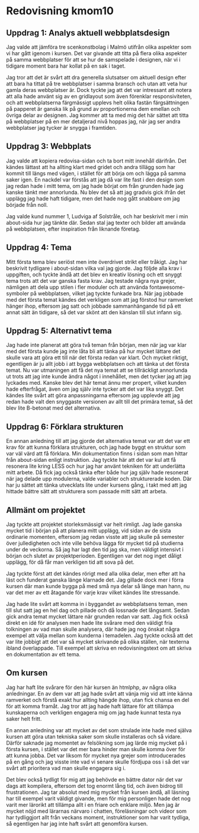 ---
---
Redovisning kmom10
=========================

Uppdrag 1: Analys aktuell webbplatsdesign
----------------------------------------------------------

Jag valde att jämföra tre scenkonstbolag i Malmö utifrån olika aspekter som vi har gått igenom i kursen. Det var givande att titta på flera olika aspekter på samma webbplatser för att se hur de samspelade i designen, när vi i tidigare moment bara har kollat på en sak i taget.

Jag tror att det är svårt att dra generella slutsatser om aktuell design efter att bara ha tittat på tre webbplatser i samma bransch och utan att veta hur gamla deras webbplatser är. Dock tyckte jag att det var intressant att notera att alla hade använt sig av en gridlayout som även förenklar responsiviteten, och att webbplatserna färgmässigt upplevs helt olika fastän färgsättningen på papperet är ganska lik på grund av proportionerna dem emellan och övriga delar av designen. Jag kommer att ta med mig det här sättet att titta på webbplatser på en mer detaljerad nivå hoppas jag, när jag ser andra webbplatser jag tycker är snygga i framtiden.

Uppdrag 3: Webbplats
---------------------------------

Jag valde att kopiera redovisa-sidan och ta bort mitt innehåll därifrån. Det kändes lättast att ha allting klart med gridet och andra tillägg som har kommit till längs med vägen, i stället för att börja om och lägga på samma saker igen. En nackdel var förstås att jag då var lite fast i den design som jag redan hade i mitt tema, om jag hade börjat om från grunden hade jag kanske tänkt mer annorlunda. Nu blev det så att jag gradvis gick ifrån det upplägg jag hade haft tidigare, men det hade nog gått snabbare om jag började från noll.

Jag valde kund nummer 1, Ludviga af Solstråle, och har beskrivit mer i min about-sida hur jag tänkte där. Sedan stal jag texter och bilder att använda på webbplatsen, efter inspiration från liknande företag.

Uppdrag 4: Tema
------------------------

Mitt första tema blev seriöst men inte överdrivet strikt eller tråkigt. Jag har beskrivit tydligare i about-sidan vilka val jag gjorde. Jag följde alla krav i uppgiften, och tyckte ändå att det blev en kreativ lösning och ett snyggt tema trots att det var ganska fasta krav. Jag testade några nya grejer, nämligen att dela upp stilen i fler moduler och att använda fontawesome-symboler på webbplatsen, vilket jag tyckte funkade bra. När jag jobbade med det första temat kändes det verkligen som att jag förstod hur ramverket hänger ihop, eftersom jag satt och jobbade sammanhängande tid på ett annat sätt än tidigare, så det var skönt att den känslan till slut infann sig.

Uppdrag 5: Alternativt tema
---------------------------------------

Jag hade inte planerat att göra två teman från början, men när jag var klar med det första kunde jag inte låta bli att tänka på hur mycket lättare det skulle vara att göra ett till när det första redan var klart. Och mycket riktigt, egentligen är ju allt jobb i att bygga webbplatsen och att tänka ut det första temat. Nu var utmaningen att få det nya temat att se tillräckligt annorlunda ut trots att jag inte kunde ändra något i innehållet, men det tycker jag att jag lyckades med. Kanske blev det här temat ännu mer propert, vilket kunden hade efterfrågat, även om jag själv inte tycker att det var lika snyggt. Det kändes lite svårt att göra anpassningarna eftersom jag upplevde att jag redan hade valt den snyggaste versionen av allt till det primära temat, så det blev lite B-betonat med det alternativa.

Uppdrag 6: Förklara strukturen
------------------------------------------

En annan anledning till att jag gjorde det alternativa temat var att det var ett krav för att kunna förklara strukturen, och jag hade byggt en struktur som var väl värd att få förklara. Min dokumentation finns i sidan som man hittar från about-sidan enligt instruktion. Jag tyckte här att det var kul att få resonera lite kring LESS och hur jag har använt tekniken för att underlätta mitt arbete. Då fick jag också tänka efter både hur jag själv hade resonerat när jag delade upp modulerna, valde variabler och strukturerade koden. Där har ju sättet att tänka utvecklats lite under kursens gång, i takt med att jag hittade bättre sätt att strukturera som passade mitt sätt att arbeta.

Allmänt om projektet
-----------------------------

Jag tyckte att projektet storleksmässigt var helt rimligt. Jag lade ganska mycket tid i början på att planera mitt upplägg, vid sidan av de sista ordinarie momenten, eftersom jag redan visste att jag skulle på semester över julledigheten och inte ville behöva lägga för mycket tid på studierna under de veckorna. Så jag har lagt den tid jag ska, men väldigt intensivt i början och slutet av projektperioden. Egentligen var det nog inget dåligt upplägg, för då får man verkligen tid att sova på det.

Jag tyckte först att det kändes rörigt med alla olika delar, men efter att ha läst och funderat ganska länge klarnade det. Jag gillade dock mer i förra kursen där man kunde bygga på med små nya delar så länge man hann, nu var det mer av ett åtagande för varje krav vilket kändes lite stressande.

Jag hade lite svårt att komma in i byggandet av webbplatsens teman, men till slut satt jag en hel dag och pillade och då lossnade det långsamt. Sedan gick andra temat mycket lättare när grunden redan var satt. Jag fick också direkt en idé för analysen men hade lite svårare med den väldigt fria tolkningen av vad man skulle analysera, där hade jag nog önskat några exempel att välja mellan som kunderna i temadelen. Jag tyckte också att det var lite jobbigt att det var så mycket skrivande på olika ställen, när texterna ibland överlappade. Till exempel att skriva en redovisningstext om att skriva en dokumentation av ett tema.

Om kursen
----------------

Jag har haft lite svårare för den här kursen än htmlphp, av några olika anledningar. En av dem var att jag hade svårt att vänja mig vid att inte känna ramverket och förstå exakt hur allting hängde ihop, utan fick chansa en del för att komma framåt. Jag tror att jag hade haft lättare för att tillämpa kunskaperna och verkligen engagera mig om jag hade kunnat testa nya saker helt fritt.

En annan anledning var att mycket av det som strulade inte hade med själva kursen att göra utan tekniska saker som skulle installeras och så vidare. Därför saknade jag momentet av felsökning som jag lärde mig mycket på i första kursen, i stället var det mer bara hinder man skulle komma över för att kunna jobba. Det var liksom för mycket nya grejer som introducerades på en gång och jag visste inte vad vi senare skulle fördjupa oss i så det var svårt att prioritera vad man skulle engagera sig i.

Det blev också tydligt för mig att jag behövde en bättre dator när det var dags att kompilera, eftersom det tog enormt lång tid, och även bidrog till frustrationen. Jag tar absolut med mig mycket från kursen ändå, all läsning har till exempel varit väldigt givande, men för mig personligen hade det nog varit mer lärorikt att tillämpa allt i en friare och enklare miljö. Men jag är mycket nöjd med lärarnas närvaro i chatten, föreläsningar och videor som har tydliggjort allt från veckans moment, instruktioner som har varit tydliga, så egentligen har jag inte haft svårt att genomföra kursen.
